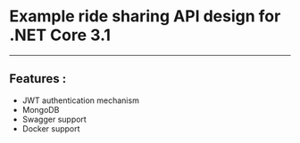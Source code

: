 # Example ride sharing API design for .NET Core 3.1
---

## Features :

- JWT authentication mechanism
- MongoDB
- Swagger support
- Docker support